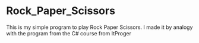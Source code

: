 # Rock_Paper_Scissors
This is my simple program to play Rock Paper Scissors. I made it by analogy with the program from the C# course from ItProger
